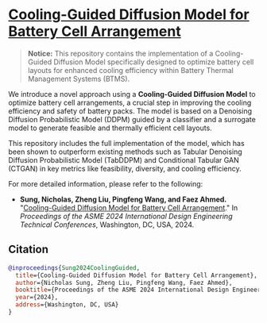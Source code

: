 # [Cooling-Guided Diffusion Model for Battery Cell Arrangement](https://github.com/nicksungg/Cooling-Guided-Diffusion-Model-for-Battery-Cell-Arrangement)

> **Notice:** This repository contains the implementation of a Cooling-Guided Diffusion Model specifically designed to optimize battery cell layouts for enhanced cooling efficiency within Battery Thermal Management Systems (BTMS).

We introduce a novel approach using a **Cooling-Guided Diffusion Model** to optimize battery cell arrangements, a crucial step in improving the cooling efficiency and safety of battery packs. The model is based on a Denoising Diffusion Probabilistic Model (DDPM) guided by a classifier and a surrogate model to generate feasible and thermally efficient cell layouts.

This repository includes the full implementation of the model, which has been shown to outperform existing methods such as Tabular Denoising Diffusion Probabilistic Model (TabDDPM) and Conditional Tabular GAN (CTGAN) in key metrics like feasibility, diversity, and cooling efficiency.

For more detailed information, please refer to the following:

- **Sung, Nicholas, Zheng Liu, Pingfeng Wang, and Faez Ahmed.** "[Cooling-Guided Diffusion Model for Battery Cell Arrangement](https://arxiv.org/abs/2403.10566)." In *Proceedings of the ASME 2024 International Design Engineering Technical Conferences*, Washington, DC, USA, 2024.

## Citation

```bibtex
@inproceedings{Sung2024CoolingGuided,
  title={Cooling-Guided Diffusion Model for Battery Cell Arrangement},
  author={Nicholas Sung, Zheng Liu, Pingfeng Wang, Faez Ahmed},
  booktitle={Proceedings of the ASME 2024 International Design Engineering Technical Conferences},
  year={2024},
  address={Washington, DC, USA}
}
